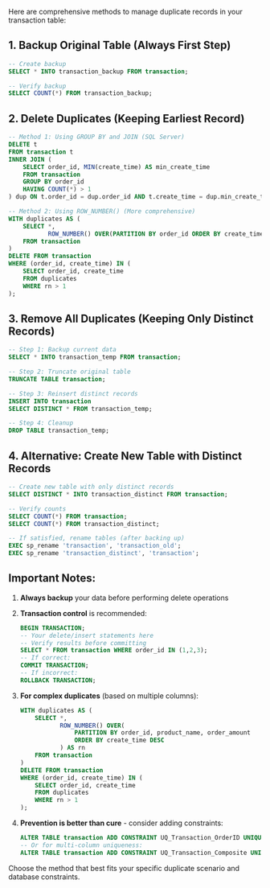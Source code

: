 Here are comprehensive methods to manage duplicate records in your transaction table:

## 1. Backup Original Table (Always First Step)

```SQL
-- Create backup
SELECT * INTO transaction_backup FROM transaction;

-- Verify backup
SELECT COUNT(*) FROM transaction_backup;
```

## 2. Delete Duplicates (Keeping Earliest Record)

```SQL
-- Method 1: Using GROUP BY and JOIN (SQL Server)
DELETE t
FROM transaction t
INNER JOIN (
    SELECT order_id, MIN(create_time) AS min_create_time
    FROM transaction
    GROUP BY order_id
    HAVING COUNT(*) > 1
) dup ON t.order_id = dup.order_id AND t.create_time = dup.min_create_time;

-- Method 2: Using ROW_NUMBER() (More comprehensive)
WITH duplicates AS (
    SELECT *,
           ROW_NUMBER() OVER(PARTITION BY order_id ORDER BY create_time) AS rn
    FROM transaction
)
DELETE FROM transaction
WHERE (order_id, create_time) IN (
    SELECT order_id, create_time
    FROM duplicates
    WHERE rn > 1
);
```

## 3. Remove All Duplicates (Keeping Only Distinct Records)

```SQL
-- Step 1: Backup current data
SELECT * INTO transaction_temp FROM transaction;

-- Step 2: Truncate original table
TRUNCATE TABLE transaction;

-- Step 3: Reinsert distinct records
INSERT INTO transaction
SELECT DISTINCT * FROM transaction_temp;

-- Step 4: Cleanup
DROP TABLE transaction_temp;
```

## 4. Alternative: Create New Table with Distinct Records

```SQL
-- Create new table with only distinct records
SELECT DISTINCT * INTO transaction_distinct FROM transaction;

-- Verify counts
SELECT COUNT(*) FROM transaction;
SELECT COUNT(*) FROM transaction_distinct;

-- If satisfied, rename tables (after backing up)
EXEC sp_rename 'transaction', 'transaction_old';
EXEC sp_rename 'transaction_distinct', 'transaction';
```

## Important Notes:

1. **Always backup** your data before performing delete operations
2. **Transaction control** is recommended:
    
    ```SQL
    BEGIN TRANSACTION;
    -- Your delete/insert statements here
    -- Verify results before committing
    SELECT * FROM transaction WHERE order_id IN (1,2,3);
    -- If correct:
    COMMIT TRANSACTION;
    -- If incorrect:
    ROLLBACK TRANSACTION;
    ```
    
3. **For complex duplicates** (based on multiple columns):
    
    ```SQL
    WITH duplicates AS (
        SELECT *,
               ROW_NUMBER() OVER(
                   PARTITION BY order_id, product_name, order_amount
                   ORDER BY create_time DESC
               ) AS rn
        FROM transaction
    )
    DELETE FROM transaction
    WHERE (order_id, create_time) IN (
        SELECT order_id, create_time
        FROM duplicates
        WHERE rn > 1
    );
    ```
    
4. **Prevention is better than cure** - consider adding constraints:
    
    ```SQL
    ALTER TABLE transaction ADD CONSTRAINT UQ_Transaction_OrderID UNIQUE (order_id);
    -- Or for multi-column uniqueness:
    ALTER TABLE transaction ADD CONSTRAINT UQ_Transaction_Composite UNIQUE (order_id, product_name);
    ```
    

Choose the method that best fits your specific duplicate scenario and database constraints.